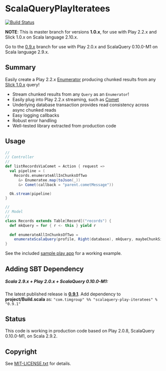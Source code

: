 ScalaQueryPlayIteratees
=======================
[![Build Status](https://travis-ci.org/youdevise/scalaquery-play-iteratees.png)](https://travis-ci.org/youdevise/scalaquery-play-iteratees)

**NOTE**: This is master branch for versions **1.0.x**, for use with Play 2.2.x and Slick 1.0.x on Scala language 2.10.x.

Go to the [0.9.x](https://github.com/youdevise/scalaquery-play-iteratees/tree/0.9.x) branch for use with Play 2.0.x and ScalaQuery 0.10.0-M1 on Scala language 2.9.x.

Summary
-------
Easily create a Play 2.2.x [Enumerator](http://www.playframework.com/documentation/2.2.x/Enumerators)
producing chunked results from any [Slick 1.0.x](https://github.com/slick/slick/tree/1.0) query!
 *  Stream chunked results from any `Query` as an `Enumerator`! 
 *  Easily plug into Play 2.2.x streaming, such as
    [Comet](http://www.playframework.com/documentation/2.2.x/ScalaComet)
 *  Underlying database transaction provides read consistency across async chunked reads
 *  Easy logging callbacks 
 *  Robust error handling
 *  Well-tested library extracted from production code

Usage
-----

```scala
//
// Controller
//
def listRecordsViaComet = Action { request =>
  val pipeline = (
    Records.enumerateAllInChunksOfTwo
      &> Enumeratee.map(toJson(_))
      &> Comet(callback = "parent.cometMessage"))

  Ok.stream(pipeline)
}

//
// Model
//
class Records extends Table[Record]("records") {
  def mkQuery = for { r <- this } yield r
  
  def enumerateAllInChunksOfTwo = 
    enumerateScalaQuery(profile, Right(database), mkQuery, maybeChunkSize = Some(2))
}
```

See the included [sample play app](sample) for a working example.

Adding SBT Dependency
------------------------------

##### Scala 2.9.x + Play 2.0.x + ScalaQuery 0.10.0-M1: #####

The latest published release is **[0.9.1](http://oss.sonatype.org/content/repositories/releases/com/timgroup/scalaquery-play-iteratees_2.9.1/0.9.1/)**. Add dependency to **project/Build.scala** as: `"com.timgroup" %% "scalaquery-play-iteratees" % "0.9.1"`

Status
------

This code is working in production code based on Play 2.0.8, ScalaQuery 0.10.0-M1, on Scala 2.9.2. 

Copyright
---------

See [MIT-LICENSE.txt](MIT-LICENSE.txt) for details.
